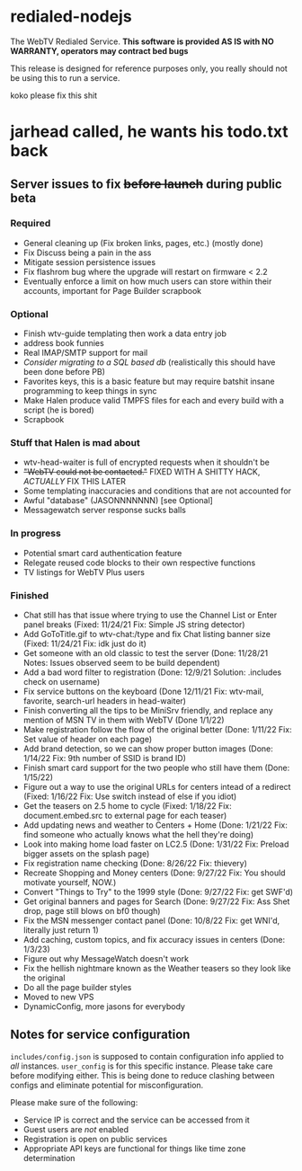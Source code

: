# redialed-nodejs
The WebTV Redialed Service. **This software is provided AS IS with NO WARRANTY, operators may contract bed bugs**

This release is designed for reference purposes only, you really should not be using this to run a service.

koko please fix this shit

# jarhead called, he wants his todo.txt back

## Server issues to fix ~~before launch~~ during public beta

### Required
- General cleaning up (Fix broken links, pages, etc.) (mostly done)
- Fix Discuss being a pain in the ass
- Mitigate session persistence issues
- Fix flashrom bug where the upgrade will restart on firmware < 2.2
- Eventually enforce a limit on how much users can store within their accounts, important for Page Builder scrapbook

### Optional
- Finish wtv-guide templating then work a data entry job
- address book funnies
- Real IMAP/SMTP support for mail
- *Consider migrating to a SQL based db* (realistically this should have been done before PB)
- Favorites keys, this is a basic feature but may require batshit insane programming to keep things in sync
- Make Halen produce valid TMPFS files for each and every build with a script (he is bored)
- Scrapbook

### Stuff that Halen is mad about
- wtv-head-waiter is full of encrypted requests when it shouldn't be
- ~~"WebTV could not be contacted."~~ FIXED WITH A SHITTY HACK, *ACTUALLY* FIX THIS LATER
- Some templating inaccuracies and conditions that are not accounted for
- Awful "database" (JASONNNNNNN) [see Optional]
- Messagewatch server response sucks balls

### In progress
- Potential smart card authentication feature
- Relegate reused code blocks to their own respective functions
- TV listings for WebTV Plus users

### Finished
- Chat still has that issue where trying to use the Channel List or Enter panel breaks (Fixed: 11/24/21 Fix: Simple JS string detector)
- Add GoToTitle.gif to wtv-chat:/type and fix Chat listing banner size (Fixed: 11/24/21 Fix: idk just do it)
- Get someone with an old classic to test the server (Done: 11/28/21 Notes: Issues observed seem to be build dependent)
- Add a bad word filter to registration (Done: 12/9/21 Solution: .includes check on username)
- Fix service buttons on the keyboard (Done 12/11/21 Fix: wtv-mail, favorite, search-url headers in head-waiter)
- Finish converting all the tips to be MiniSrv friendly, and replace any mention of MSN TV in them with WebTV (Done 1/1/22)
- Make registration follow the flow of the original better (Done: 1/11/22 Fix: Set value of header on each page)
- Add brand detection, so we can show proper button images (Done: 1/14/22 Fix: 9th number of SSID is brand ID)
- Finish smart card support for the two people who still have them (Done: 1/15/22)
- Figure out a way to use the original URLs for centers intead of a redirect (Fixed: 1/16/22 Fix: Use switch instead of else if you idiot)
- Get the teasers on 2.5 home to cycle (Fixed: 1/18/22 Fix: document.embed.src to external page for each teaser)
- Add updating news and weather to Centers + Home (Done: 1/21/22 Fix: find someone who actually knows what the hell they're doing)
- Look into making home load faster on LC2.5 (Done: 1/31/22 Fix: Preload bigger assets on the splash page)
- Fix registration name checking (Done: 8/26/22 Fix: thievery)
- Recreate Shopping and Money centers (Done: 9/27/22 Fix: You should motivate yourself, NOW.)
- Convert "Things to Try" to the 1999 style (Done: 9/27/22 Fix: get SWF'd)
- Get original banners and pages for Search (Done: 9/27/22 Fix: Ass Shet drop, page still blows on bf0 though)
- Fix the MSN messenger contact panel (Done: 10/8/22 Fix: get WNI'd, literally just return 1)
- Add caching, custom topics, and fix accuracy issues in centers (Done: 1/3/23)
- Figure out why MessageWatch doesn't work
- Fix the hellish nightmare known as the Weather teasers so they look like the original
- Do all the page builder styles
- Moved to new VPS
- DynamicConfig, more jasons for everybody

## Notes for service configuration
`includes/config.json` is supposed to contain configuration info applied to *all* instances. `user_config` is for this specific instance. Please take care before modifying either. This is being done to reduce clashing between configs and eliminate potential for misconfiguration.

Please make sure of the following:
- Service IP is correct and the service can be accessed from it
- Guest users are *not* enabled
- Registration is open on public services
- Appropriate API keys are functional for things like time zone determination
